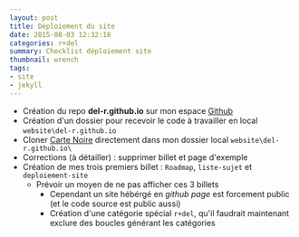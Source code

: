 ```yaml
---
layout: post
title: Déploiement du site
date: 2015-08-03 12:32:18
categories: r+del
summary: Checklist déploiement site
thumbnail: wrench
tags: 
- site
- jekyll
---
```


 * Création du repo **del-r.github.io** sur mon espace [Github](http://github.com/del-r/del-r.github.io)
 * Création d'un dossier pour recevoir le code à travailler en local ``website\del-r.github.io`` 
 * Cloner [Carte Noire](https://github.com/jacobtomlinson/carte-noire) directement dans mon dossier local ``website\del-r.github.io\``
 * Corrections (à détailler) : supprimer billet et page d'exemple
 * Création de mes trois premiers billet : ``Roadmap``, ``liste-sujet`` et ``deploiement-site``
     - Prévoir un moyen de ne pas afficher ces 3 billets
         + Cependant un site hébérgé en *github page* est forcement public (et le code source est public aussi) 
         + Création d'une catégorie spécial ``r+del``, qu'il faudrait maintenant exclure des boucles générant les catégories